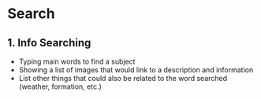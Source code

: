 # Search

## 1. Info Searching

- Typing main words to find a subject
- Showing a list of images that would link to a description and information
- List other things that could also be related to the word searched (weather, formation, etc.)